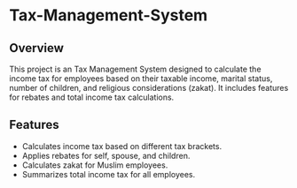 # Tax-Management-System

## Overview
This project is an Tax Management System designed to calculate the income tax for employees based on their taxable income, marital status, number of children, and religious considerations (zakat). It includes features for rebates and total income tax calculations.

## Features
- Calculates income tax based on different tax brackets.
- Applies rebates for self, spouse, and children.
- Calculates zakat for Muslim employees.
- Summarizes total income tax for all employees.
